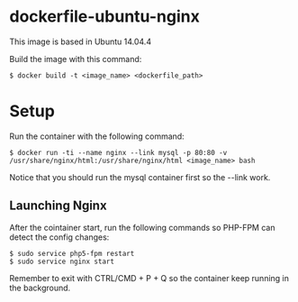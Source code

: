 
dockerfile-ubuntu-nginx
=======================
This image is based in Ubuntu 14.04.4

Build the image with this command:
```
$ docker build -t <image_name> <dockerfile_path>
```
Setup
=====
Run the container with the following command:
```
$ docker run -ti --name nginx --link mysql -p 80:80 -v /usr/share/nginx/html:/usr/share/nginx/html <image_name> bash
```
Notice that you should run the mysql container first so the --link work.

Launching Nginx
---------------
After the cointainer start, run the following commands so PHP-FPM can detect the config changes:
```
$ sudo service php5-fpm restart
$ sudo service nginx start
```

Remember to exit with CTRL/CMD + P + Q so the container keep running in the background.
